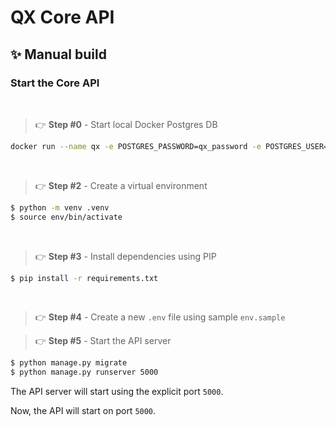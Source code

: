 # QX Core API

## ✨ Manual build

### **Start the Core API** 
<br />

> 👉 **Step #0** -  Start local Docker Postgres DB

```bash
docker run --name qx -e POSTGRES_PASSWORD=qx_password -e POSTGRES_USER=qx_user -p 5432:5432 -d postgis/postgis
```

<br />

> 👉 **Step #2** - Create a virtual environment

```bash
$ python -m venv .venv
$ source env/bin/activate
```
<br />

> 👉 **Step #3** - Install dependencies using PIP

```bash
$ pip install -r requirements.txt
```

<br />

> 👉 **Step #4** - Create a new `.env` file using sample `env.sample`

> 👉 **Step #5** - Start the API server

```bash
$ python manage.py migrate
$ python manage.py runserver 5000
```

The API server will start using the explicit port `5000`.

Now, the API will start on port `5000`. 